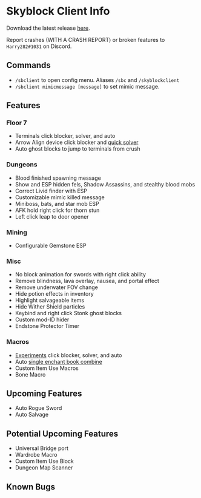 # Skyblock Client Info

Download the latest release [here](https://github.com/Harry282/Skyblock-Client/releases).

Report crashes (WITH A CRASH REPORT) or broken features to `Harry282#1031` on Discord.

## Commands

- `/sbclient` to open config menu. Aliases `/sbc` and `/skyblockclient`
- `/sbclient mimicmessage [message]` to set mimic message.

## Features

### Floor 7
- Terminals click blocker, solver, and auto
- Arrow Align device click blocker and [quick solver](https://youtu.be/i1CvmrMCEtg)
- Auto ghost blocks to jump to terminals from crush

### Dungeons
- Blood finished spawning message
- Show and ESP hidden fels, Shadow Assassins, and stealthy blood mobs
- Correct Livid finder with ESP
- Customizable mimic killed message
- Miniboss, bats, and star mob ESP
- AFK hold right click for thorn stun
- Left click leap to door opener

### Mining
- Configurable Gemstone ESP

### Misc
- No block animation for swords with right click ability
- Remove blindness, lava overlay, nausea, and portal effect
- Remove underwater FOV change
- Hide potion effects in inventory
- Highlight salvageable items
- Hide Wither Shield particles
- Keybind and right click Stonk ghost blocks
- Custom mod-ID hider
- Endstone Protector Timer

### Macros
- [Experiments](https://youtu.be/1_dP8UmHywA) click blocker, solver, and auto
- Auto [single enchant book combine](https://youtu.be/zQe9VSttBb8)
- Custom Item Use Macros
- Bone Macro

## Upcoming Features
- Auto Rogue Sword
- Auto Salvage

## Potential Upcoming Features
- Universal Bridge port
- Wardrobe Macro
- Custom Item Use Block
- Dungeon Map Scanner

## Known Bugs
